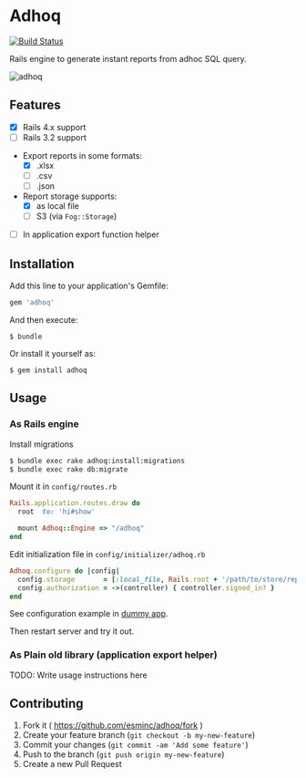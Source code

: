 # Adhoq

[![Build Status](https://travis-ci.org/esminc/adhoq.svg)](https://travis-ci.org/esminc/adhoq)

Rails engine to generate instant reports from adhoc SQL query.

![adhoq](https://cloud.githubusercontent.com/assets/3419/4556639/7f06340a-4ecb-11e4-87c4-b074580e77f5.png)

## Features

- [x] Rails 4.x support
- [ ] Rails 3.2 support
- Export reports in some formats:
  - [x] .xlsx
  - [ ] .csv
  - [ ] .json
- Report storage supports:
  - [x] as local file
  - [ ] S3 (via `Fog::Storage`)
- [ ] In application export function helper

## Installation

Add this line to your application's Gemfile:

```ruby
gem 'adhoq'
```

And then execute:

    $ bundle

Or install it yourself as:

    $ gem install adhoq

## Usage

### As Rails engine

Install migrations

```sh
$ bundle exec rake adhoq:install:migrations
$ bundle exec rake db:migrate
```

Mount it in `config/routes.rb`

```ruby
Rails.application.routes.draw do
  root  to: 'hi#show'

  mount Adhoq::Engine => "/adhoq"
end
```

Edit initialization file in `config/initializer/adhoq.rb`

```ruby
Adhoq.configure do |config|
  config.storage       = [:local_file, Rails.root + '/path/to/store/report/files']
  config.authorization = ->(controller) { controller.signed_in? }
end
```

See configuration example in [dummy app](https://github.com/esminc/adhoq/commit/63cc31fe209baae7211c10f76e7b1c35f4c699ef).

Then restart server and try it out.

### As Plain old library (application export helper)

TODO: Write usage instructions here

## Contributing

1. Fork it ( https://github.com/esminc/adhoq/fork )
2. Create your feature branch (`git checkout -b my-new-feature`)
3. Commit your changes (`git commit -am 'Add some feature'`)
4. Push to the branch (`git push origin my-new-feature`)
5. Create a new Pull Request
